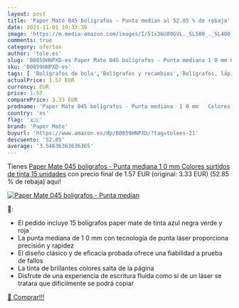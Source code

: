 ```yaml
---
layout: post
title: 'Paper Mate 045 bolígrafos - Punta median al 52.85 % de rebaja'
date: 2021-11-01 19:33:39
image: 'https://m.media-amazon.com/images/I/51x36U80GVL._SL500_._SL400_.jpg'
comments: true
category: ofertas
author: 'tole.es'
slug: 'B0859HNPXD-es Paper Mate 045 bolígrafos - Punta mediana 1 0 mm Colores...'
sku: 'B0859HNPXD-es'
tags: [ 'Bolígrafos de bola','Bolígrafos y recambios','Bolígrafos, lápices y útiles de escritura','Oficina y papelería','bolígrafos','mate','paper','paper mate', ]
actualPrice: 1.57 EUR
currency: EUR
price: 1.57
comparePrice: 3.33 EUR
prodname: 'Paper Mate 045 bolígrafos - Punta mediana  1 0 mm   Colores surtidos de tinta  15 unidades'
country: 'es'
flag: '🇪🇸'
brand: 'Paper Mate'
buyurl: 'https://www.amazon.es/dp/B0859HNPXD/?tag=tolees-21'
descuento: '52.85'
average: '3.54636363636365'
---
```


Tienes [Paper Mate 045 bolígrafos - Punta mediana  1 0 mm   Colores surtidos de tinta  15 unidades](https://www.amazon.es/dp/B0859HNPXD/?tag=tolees-21) con precio final de  1.57 EUR (original: 3.33 EUR) (52.85 %  de rebaja) aqui!

[![Paper Mate 045 bolígrafos - Punta median](https://m.media-amazon.com/images/I/51x36U80GVL._SL500_._SL400_.jpg)](https://www.amazon.es/dp/B0859HNPXD/?tag=tolees-21)

🔎:

- El pedido incluye 15 bolígrafos paper mate de tinta azul negra verde y roja
- La punta mediana de 1 0 mm con tecnología de punta láser proporciona precisión y rapidez
- El diseño clásico y de eficacia probada ofrece una fiabilidad a prueba de fallos
- La tinta de brillantes colores salta de la página
- Disfrute de una experiencia de escritura fluida como si de un láser se tratara que difícilmente se podrá copiar

[🛒 Comprar!!!](https://www.amazon.es/dp/B0859HNPXD/?tag=tolees-21)

